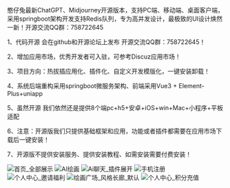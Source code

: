 憨仔兔最新ChatGPT、Midjourney开源版本，支持PC端、移动端、桌面客户端，采用springboot架构开发支持Redis队列，专为高并发设计，最极致的UI设计焕然一新！开源交流QQ群：758722645

1、代码开源 会在github和开源论坛上发布 开源交流QQ群：758722645！

2、增加应用市场，优秀开发者可入驻，可参考Discuz应用市场！

3、项目方向：热拔插应用化、插件化、自定义开发模版化，一键安装卸载！

4、系统后端重构采用springboot微服务架构、前端采用Vue3 + Element-Plus+uniapp

5、虽然开源 我们依然还是提供8个端pc+h5+安卓+iOS+win+Mac+小程序+平板适配

6、注意：开源版我们只提供基础框架和应用，功能或者插件都需要在应用市场下载后一键安装！

7、开源版不提供安装服务、提供安装教程、如需安装需要付费安装！

![首页_全部展示](https://github.com/hanzaitu/hanzaitu-aigc/assets/129652683/fca010c8-4611-405b-8a16-d841e4df62c0)
![AI绘画](https://github.com/hanzaitu/hanzaitu-aigc/assets/129652683/a63883c5-a677-4954-9ccc-a53e84da14ba)
![Ai聊天_插件展开](https://github.com/hanzaitu/hanzaitu-aigc/assets/129652683/08fb1c53-6f66-42c6-b5f7-7c842b6a603c)
![手机注册](https://github.com/hanzaitu/hanzaitu-aigc/assets/129652683/ba38fe56-aabc-4f20-9222-d5c5cc43e3d5)
![个人中心_邀请福利](https://github.com/hanzaitu/hanzaitu-aigc/assets/129652683/dd7fe1aa-0d43-4a3a-a6b1-4fe0f902673f)
![绘画广场_风格长廊_默认](https://github.com/hanzaitu/hanzaitu-aigc/assets/129652683/24573d38-b5e5-4002-b0ce-867a92ee9ceb)
![个人中心_积分充值](https://github.com/hanzaitu/hanzaitu-aigc/assets/129652683/98e8dd48-75b9-4363-a88d-cffa2f3882ff)
